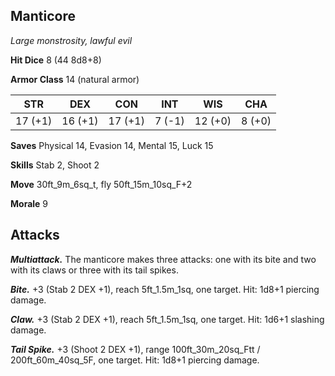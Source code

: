 ## Manticore

*Large monstrosity, lawful evil*

**Hit Dice** 8 (44 8d8+8)

**Armor Class** 14 (natural armor)

| STR     | DEX     | CON     | INT     | WIS     | CHA     |
|---------|---------|---------|---------|---------|---------|
| 17 (+1) | 16 (+1) | 17 (+1) |  7 (-1) | 12 (+0) |  8 (+0) |

**Saves** Physical 14, Evasion 14, Mental 15, Luck 15

**Skills** Stab 2, Shoot 2

**Move** 30ft\_9m\_6sq\_t, fly 50ft\_15m\_10sq\_F+2

**Morale** 9

## Attacks

***Multiattack.*** The manticore makes three attacks: one with its bite and two with its claws or three with its tail spikes.

***Bite.*** +3 (Stab 2 DEX +1), reach 5ft\_1.5m\_1sq, one target. Hit: 1d8+1 piercing damage.

***Claw.*** +3 (Stab 2 DEX +1), reach 5ft\_1.5m\_1sq, one target. Hit: 1d6+1 slashing damage.

***Tail Spike.*** +3 (Shoot 2 DEX +1), range 100ft\_30m\_20sq\_Ftt / 200ft\_60m\_40sq\_5F, one target. Hit: 1d8+1 piercing damage.

